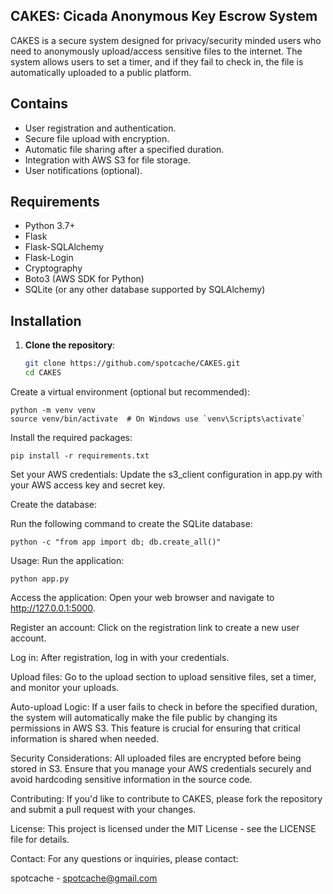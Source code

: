 ## CAKES: Cicada Anonymous Key Escrow System

CAKES is a secure system designed for privacy/security minded users who need to anonymously upload/access sensitive files to the internet. The system allows users to set a timer, and if they fail to check in, the file is automatically uploaded to a public platform.

## Contains

- User registration and authentication.
- Secure file upload with encryption.
- Automatic file sharing after a specified duration.
- Integration with AWS S3 for file storage.
- User notifications (optional).

## Requirements

- Python 3.7+
- Flask
- Flask-SQLAlchemy
- Flask-Login
- Cryptography
- Boto3 (AWS SDK for Python)
- SQLite (or any other database supported by SQLAlchemy)

## Installation

1. **Clone the repository**:

   ```bash
   git clone https://github.com/spotcache/CAKES.git
   cd CAKES
   ```
Create a virtual environment (optional but recommended):
```
python -m venv venv
source venv/bin/activate  # On Windows use `venv\Scripts\activate`
```
Install the required packages:
```
pip install -r requirements.txt
```
Set your AWS credentials: Update the s3_client configuration in app.py with your AWS access key and secret key.

Create the database:

Run the following command to create the SQLite database:
```
python -c "from app import db; db.create_all()"
```
Usage:
Run the application:
```
python app.py
```
Access the application: Open your web browser and navigate to http://127.0.0.1:5000.

Register an account: Click on the registration link to create a new user account.

Log in: After registration, log in with your credentials.

Upload files: Go to the upload section to upload sensitive files, set a timer, and monitor your uploads.

Auto-upload Logic:
If a user fails to check in before the specified duration, the system will automatically make the file public by changing its permissions in AWS S3. This feature is crucial for ensuring that critical information is shared when needed.

Security Considerations:
All uploaded files are encrypted before being stored in S3.
Ensure that you manage your AWS credentials securely and avoid hardcoding sensitive information in the source code.

Contributing:
If you'd like to contribute to CAKES, please fork the repository and submit a pull request with your changes.

License:
This project is licensed under the MIT License - see the LICENSE file for details.

Contact:
For any questions or inquiries, please contact:

spotcache -
spotcache@gmail.com
